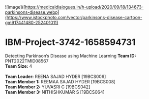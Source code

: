 ![image]([https://medicaldialogues.in/h-upload/2020/09/18/134673-parkinsons-disease.webp](https://www.istockphoto.com/vector/parkinsons-disease-cartoon-gm917441480-252401011)
# IBM-Project-3742-1658594731
Detecting Parkinson’s Disease using Machine Learning
<b>Team ID:</b> PNT2022TMID08567 <br>
<b>Team Size:</b> 4 <br><br>
<b>Team Leader:</b> REENA SAJAD HYDER [19BCS006]<br>
<b>Team Member 1:</b> REEMAA SAJAD HYDER [19BCS008] <br>
<b>Team Member 2:</b> YUVASRI C [19BCS042] <br>
<b>Team Member 3:</b> NITHISHKUMAR S [19BCS064] <br>
